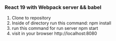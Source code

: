 ### React 19 with Webpack server && babel

1. Clone to repository
2. Inside of directory run this command:
    npm install
3. run this command for run server
    npm start
4. visit in your browser 
    http://localhost:8080

